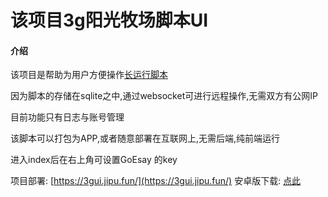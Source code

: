 <!--
 * @Date: 2024-08-24 16:19:39
-->
# 该项目3g阳光牧场脚本UI

#### 介绍

该项目是帮助为用户方便操作[长运行脚本](https://gitee.com/ji_pu/3-g-sunshine-ranch-script/tree/long/)

因为脚本的存储在sqlite之中,通过websocket可进行远程操作,无需双方有公网IP

目前功能只有日志与账号管理

该脚本可以打包为APP,或者随意部署在互联网上,无需后端,纯前端运行

进入index后在右上角可设置GoEsay 的key

项目部署: [https://3gui.jipu.fun/](https://3gui.jipu.fun/)
安卓版下载: [点此](https://gitee.com/ji_pu/3g-sunshine-ranch-script-ui/releases/)
